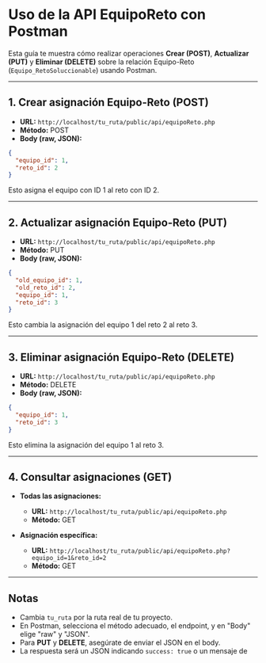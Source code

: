 # Uso de la API EquipoReto con Postman

Esta guía te muestra cómo realizar operaciones **Crear (POST)**, **Actualizar (PUT)** y **Eliminar (DELETE)** sobre la relación Equipo-Reto (`Equipo_RetoSoluccionable`) usando Postman.

---

## 1. Crear asignación Equipo-Reto (POST)

- **URL:** `http://localhost/tu_ruta/public/api/equipoReto.php`
- **Método:** POST
- **Body (raw, JSON):**
```json
{
  "equipo_id": 1,
  "reto_id": 2
}
```
Esto asigna el equipo con ID 1 al reto con ID 2.

---

## 2. Actualizar asignación Equipo-Reto (PUT)

- **URL:** `http://localhost/tu_ruta/public/api/equipoReto.php`
- **Método:** PUT
- **Body (raw, JSON):**
```json
{
  "old_equipo_id": 1,
  "old_reto_id": 2,
  "equipo_id": 1,
  "reto_id": 3
}
```
Esto cambia la asignación del equipo 1 del reto 2 al reto 3.

---

## 3. Eliminar asignación Equipo-Reto (DELETE)

- **URL:** `http://localhost/tu_ruta/public/api/equipoReto.php`
- **Método:** DELETE
- **Body (raw, JSON):**
```json
{
  "equipo_id": 1,
  "reto_id": 3
}
```
Esto elimina la asignación del equipo 1 al reto 3.

---

## 4. Consultar asignaciones (GET)

- **Todas las asignaciones:**  
  - **URL:** `http://localhost/tu_ruta/public/api/equipoReto.php`
  - **Método:** GET

- **Asignación específica:**  
  - **URL:** `http://localhost/tu_ruta/public/api/equipoReto.php?equipo_id=1&reto_id=2`
  - **Método:** GET

---

## Notas

- Cambia `tu_ruta` por la ruta real de tu proyecto.
- En Postman, selecciona el método adecuado, el endpoint, y en "Body" elige "raw" y "JSON".
- Para **PUT** y **DELETE**, asegúrate de enviar el JSON en el body.
- La respuesta será un JSON indicando `success: true` o un mensaje de